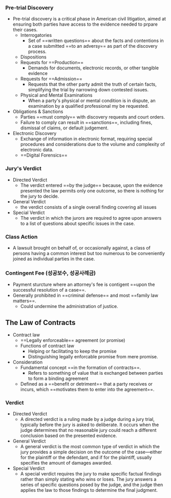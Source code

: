 ### Pre-trial Discovery
- Pre-trial discovery is a critical phase in American civil litigation, aimed at ensuring both parties have access to the evidence needed to prpare their cases.
	- Interrogatories
		- Set of ==written questions== about the facts and contentions in a case submitted ==to an adversy== as part of the discovery process.
	- Dispositions
	- Requests for ==Production==
		- Demands for documents, electronic records, or other tangible evidence
	- Requests for ==Admission==
		- Requests that the other party admit the truth of certain facts, simplifying the trial by narrowing down contested issues.
	- Physical and Mental Examinations
		- When a party's physical or mental condition is in dispute, an examination by a qualified professional my be requested.
- Obligations & Sanctions
	- Parties ==must comply== with discovery requests and court orders.
	- Failure to comply can result in ==sanctions==, including fines, dismissal of claims, or default judgement.
- Electronic Discovery
	- Exchange of information in electronic format, requiring special procedures and considerations due to the volume and complexity of electronic data.
	- ==Digital Forensics==
### Jury's Verdict
- Directed Verdict
	- The verdict entered ==by the judge== because, upon the evidence presented  the law permits only one outcome, so there is nothing for the jury to decide.
- General Verdict
	- the verdict consists of a single overall finding covering all issues
- Special Verdict
	- The verdict in which the jurors are required to agree upon answers to a list of questions about specific issues in the case.
### Class Action
- A lawsuit brought on behalf of, or occasionally against, a class of persons having a common interest but too numerous to be conveniently joined as individual parties in the case.
### Contingent Fee (성공보수, 성공사례금)
- Payment sturcture where an attorney's fee is contigent ==upon the successful resolution of a case==.
- Generally prohibited in ==criminal defense== and most ==family law matters==.
	- Could undermine the administration of justice.


## The Law of Contracts
- Contract law
	- ==Legally enforceable== agreement (or promise)
	- Functions of contract law
		- Helping or facilitating to keep the promise
		- Distinguishing legally enforcable promise from mere promise.
- Consideration
	- Fundamental concept ==in the formation of contracts==.
		- Refers to something of value that is exchanged between parties to form a binding agreement
	- Defined as a ==benefit or detriment== that a party receives or incurs, which ==motivates them to enter into the agreement==.
### Verdict
- Directed Verdict
	- A directed verdict is a ruling made by a judge during a jury trial, typically before the jury is asked to deliberate. It occurs when the judge determines that no reasonable jury could reach a different conclusion based on the presented evidence.
- General Verdict
	- A general verdict is the most common type of verdict in which the jury provides a simple decision on the outcome of the case—either for the plaintiff or the defendant, and if for the plaintiff, usually specifies the amount of damages awarded.
- Special Verdict
	- A special verdict requires the jury to make specific factual findings rather than simply stating who wins or loses. The jury answers a series of specific questions posed by the judge, and the judge then applies the law to those findings to determine the final judgment.